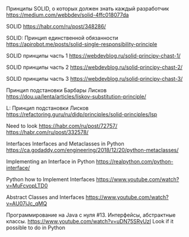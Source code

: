 Принципы SOLID, о которых должен знать каждый разработчик
https://medium.com/webbdev/solid-4ffc018077da

SOLID
https://habr.com/ru/post/348286/

SOLID: Принцип единственной обязанности
https://apirobot.me/posts/solid-single-responsibility-principle

SOLID принципы часть 1
https://webdevblog.ru/solid-principy-chast-1/

SOLID принципы часть 2
https://webdevblog.ru/solid-principy-chast-2/

SOLID принципы часть 3
https://webdevblog.ru/solid-principy-chast-3/

Принцип подстановки Барбары Лисков
https://dou.ua/lenta/articles/liskov-substitution-principle/

L: Принцип подстановки Лисков
https://refactoring.guru/ru/didp/principles/solid-principles/lsp

Need to look
https://habr.com/ru/post/72757/
https://habr.com/ru/post/332578/


Interfaces
Interfaces and Metaclasses in Python
https://ca.godaddy.com/engineering/2018/12/20/python-metaclasses/

Implementing an Interface in Python
https://realpython.com/python-interface/

Python how to Implement Interfaces
https://www.youtube.com/watch?v=MuFcvopLTD0

Abstract Classes and Interfaces
https://www.youtube.com/watch?v=AU07jJc_qMQ


Программирование на Java с нуля #13. Интерфейсы, абстрактные классы.
https://www.youtube.com/watch?v=uDN75SRyUzI
Look if it possible to do in Python


